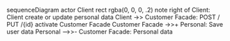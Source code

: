 sequenceDiagram
       actor Client
       rect rgba(0, 0, 0, .2)
       note right of Client: Client create or update personal data 
       Client ->> Customer Facade: POST /<br>PUT /{id}
       activate Customer Facade
       Customer Facade ->>+ Personal: Save user data
       Personal -->>- Customer Facade: Personal data
       
